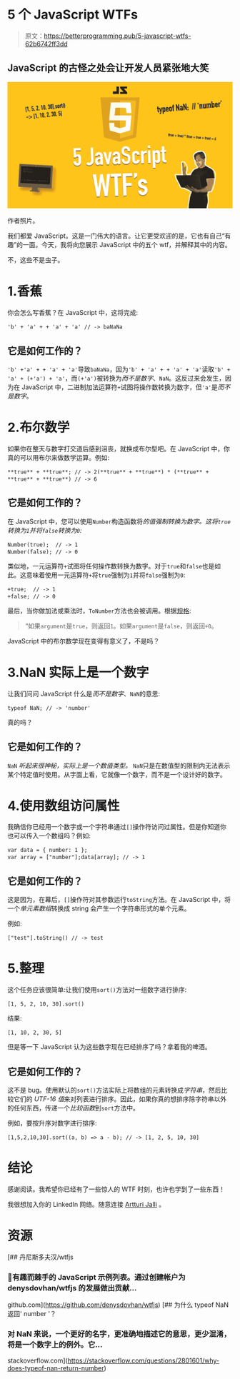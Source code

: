 # 5 个 JavaScript WTFs

> 原文：<https://betterprogramming.pub/5-javascript-wtfs-62b6742ff3dd>

## JavaScript 的古怪之处会让开发人员紧张地大笑

![](img/635db975817741faa69e148b55d90a15.png)

作者照片。

我们都爱 JavaScript。这是一门伟大的语言。让它更受欢迎的是，它也有自己“有趣”的一面。今天，我将向您展示 JavaScript 中的五个 wtf，并解释其中的内容。

不，这些不是虫子。

# 1.香蕉

你会怎么写香蕉？在 JavaScript 中，这将完成:

```
'b' + 'a' + + 'a' + 'a' // -> baNaNa
```

## 它是如何工作的？

`'b' +'a' + + 'a' + 'a'`导致`baNaNa`，因为`'b' + 'a' + + 'a' + 'a'`读取`'b' + 'a' + (+'a') + 'a'`，而`(+'a')`被转换为*而不是数字*、`NaN`。这反过来会发生，因为在 JavaScript 中，二进制加法运算符`+`试图将操作数转换为数字，但`'a'`是*而不是数字*。

# 2.布尔数学

如果你在整天与数字打交道后感到沮丧，就换成布尔型吧。在 JavaScript 中，你真的可以用布尔来做数学运算。例如:

```
**true** + **true**; // -> 2(**true** + **true**) * (**true** + **true** + **true**) // -> 6
```

## 它是如何工作的？

在 JavaScript 中，您可以使用`Number`构造函数将*的值强制转换为数字。这将`true`转换为`1`并将`false`转换为`0`:*

```
Number(true);  // -> 1
Number(false); // -> 0
```

类似地，一元运算符`+`试图将任何操作数转换为数字。对于`true`和`false`也是如此。这意味着使用一元运算符`+`将`true`强制为`1`并将`false`强制为`0`:

```
+true;  // -> 1
+false; // -> 0
```

最后，当你做加法或乘法时，`ToNumber`方法也会被调用。根据[规格](https://www.ecma-international.org/publications-and-standards/standards/ecma-262/#sec-tonumber):

> “如果`argument`是`true`，则返回`1`。如果`argument`是`false`，则返回`+0`。

JavaScript 中的布尔数学现在变得有意义了，不是吗？

# 3.NaN 实际上是一个数字

让我们问问 JavaScript 什么是*而不是数字*、`NaN`的意思:

```
typeof NaN; // -> 'number'
```

真的吗？

## 它是如何工作的？

`NaN` *听起来很神秘，实际上是一个数值类型。* `NaN`只是在数值型的限制内无法表示某个特定值时使用。从字面上看，它就像一个数字，而不是一个设计好的数字。

# 4.使用数组访问属性

我确信你已经用一个数字或一个字符串通过`[]`操作符访问过属性。但是你知道你也可以传入一个数组吗？例如:

```
var data = { number: 1 };
var array = ["number"];data[array]; // -> 1
```

## 它是如何工作的？

这是因为，在幕后，`[]`操作符对其参数运行`toString`方法。在 JavaScript 中，将一个*单元素数组*转换成 string 会产生一个字符串形式的单个元素。

例如:

```
["test"].toString() // -> test
```

# 5.整理

这个任务应该很简单:让我们使用`sort()`方法对一组数字进行排序:

```
[1, 5, 2, 10, 30].sort()
```

结果:

```
[1, 10, 2, 30, 5]
```

但是等一下 JavaScript 认为这些数字现在已经排序了吗？拿着我的啤酒。

## 它是如何工作的？

这不是 bug。使用默认的`sort()`方法实际上将数组的元素转换成*字符串*，然后比较它们的 *UTF-16 值*来对列表进行排序。因此，如果你真的想排序除字符串以外的任何东西，传递一个*比较函数*到`sort`方法中。

例如，要按升序对数字进行排序:

```
[1,5,2,10,30].sort((a, b) => a - b); // -> [1, 2, 5, 10, 30]
```

# 结论

感谢阅读。我希望你已经有了一些惊人的 WTF 时刻，也许也学到了一些东西！

我很想加入你的 LinkedIn 网络。随意连接 [Artturi Jalli](https://www.linkedin.com/in/artturi-jalli-29619413a) 。

# 资源

[](https://github.com/denysdovhan/wtfjs) [## 丹尼斯多夫汉/wtfjs

### 🤪有趣而棘手的 JavaScript 示例列表。通过创建帐户为 denysdovhan/wtfjs 的发展做出贡献…

github.com](https://github.com/denysdovhan/wtfjs) [](https://stackoverflow.com/questions/2801601/why-does-typeof-nan-return-number) [## 为什么 typeof NaN 返回' number '？

### 对 NaN 来说，一个更好的名字，更准确地描述它的意思，更少混淆，将是一个数字上的例外。它…

stackoverflow.com](https://stackoverflow.com/questions/2801601/why-does-typeof-nan-return-number)